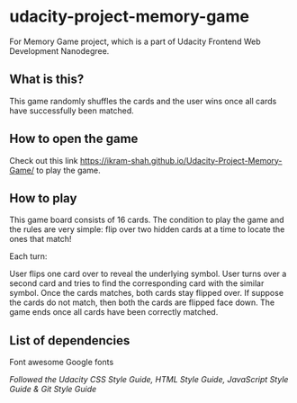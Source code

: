 # udacity-project-memory-game

For Memory Game project, which is a part of Udacity Frontend Web Development Nanodegree.

## What is this?
This game randomly shuffles the cards and the user wins once all cards have successfully been matched.

## How to open the game
Check out this link https://ikram-shah.github.io/Udacity-Project-Memory-Game/ to play the game.

## How to play
This game board consists of 16 cards. The condition to play the game and the rules are very simple: flip over two hidden cards at a time to locate the ones that match!

Each turn:

User flips one card over to reveal the underlying symbol.
User turns over a second card and tries to find the corresponding card with the similar symbol.
Once the cards matches, both cards stay flipped over.
If suppose the cards do not match, then both the cards are flipped face down.
The game ends once all cards have been correctly matched.

## List of dependencies 
Font awesome
Google fonts

*Followed the Udacity CSS Style Guide, HTML Style Guide, JavaScript Style Guide & Git Style Guide*

